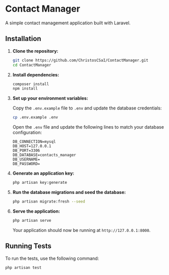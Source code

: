 # Contact Manager

A simple contact management application built with Laravel.

## Installation

1. **Clone the repository:**

    ```bash
    git clone https://github.com/ChristosCSaI/ContactManager.git
    cd ContactManager
    ```

2. **Install dependencies:**

    ```bash
    composer install
    npm install
    ```

3. **Set up your environment variables:**

    Copy the `.env.example` file to `.env` and update the database credentials:

    ```bash
    cp .env.example .env
    ```

    Open the `.env` file and update the following lines to match your database configuration:

    ```env
    DB_CONNECTION=mysql
    DB_HOST=127.0.0.1
    DB_PORT=3306
    DB_DATABASE=contacts_manager
    DB_USERNAME=
    DB_PASSWORD=
    ```

4. **Generate an application key:**

    ```bash
    php artisan key:generate
    ```

5. **Run the database migrations and seed the database:**

    ```bash
    php artisan migrate:fresh --seed
    ```

6. **Serve the application:**

    ```bash
    php artisan serve
    ```

    Your application should now be running at `http://127.0.0.1:8000`.

## Running Tests

To run the tests, use the following command:

```bash
php artisan test
